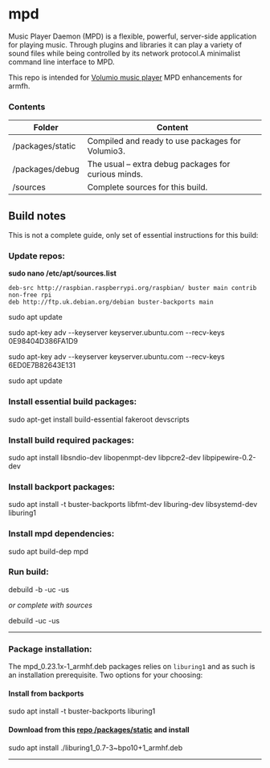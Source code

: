 # mpd

Music Player Daemon (MPD) is a flexible, powerful, server-side application for playing music. Through plugins and libraries it can play a variety of sound files while being controlled by its network protocol.A minimalist command line interface to MPD.

This repo is intended for [Volumio music player](https://volumio.com/) MPD enhancements for armfh.

### Contents


| Folder           | Content                                              |
| ------------------ | ------------------------------------------------------ |
| /packages/static | Compiled and ready to use packages for Volumio3.     |
| /packages/debug  | The usual – extra debug packages for curious minds. |
| /sources         | Complete sources for this build.                     |

## Build notes

This is not a complete guide, only set of essential instructions for this build:

### Update repos:

**sudo nano /etc/apt/sources.list**

```
deb-src http://raspbian.raspberrypi.org/raspbian/ buster main contrib non-free rpi
deb http://ftp.uk.debian.org/debian buster-backports main
```

sudo apt update

sudo apt-key adv --keyserver keyserver.ubuntu.com --recv-keys 0E98404D386FA1D9

sudo apt-key adv --keyserver keyserver.ubuntu.com --recv-keys 6ED0E7B82643E131

sudo apt update

### Install essential build packages:

sudo apt-get install build-essential fakeroot devscripts

### Install build required packages:

sudo apt install libsndio-dev libopenmpt-dev libpcre2-dev libpipewire-0.2-dev

### Install backport packages:

sudo apt install -t buster-backports libfmt-dev liburing-dev libsystemd-dev liburing1

### Install mpd dependencies:

sudo apt build-dep mpd

### Run build:

debuild -b -uc -us

*or complete with sources*

debuild -uc -us

---

### Package installation:

The mpd_0.23.1x-1_armhf.deb packages relies on `liburing1` and as such is an installation prerequisite. Two options for your choosing:

#### Install from backports

sudo apt install -t buster-backports liburing1

#### Download from this [repo /packages/static](https://github.com/foonerd/volumio3-mpd/blob/main/packages/static/liburing1_0.7-3~bpo10%2B1_armhf.deb "liburing1_0.7-3~bpo10+1_armhf.deb") and install

sudo apt install ./liburing1_0.7-3~bpo10+1_armhf.deb

---
